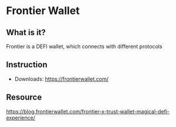 # Frontier Wallet

## What is it?

Frontier is a DEFI wallet, which connects with different protocols

## Instruction

* Downloads: <https://frontierwallet.com/>

## Resource

<https://blog.frontierwallet.com/frontier-x-trust-wallet-magical-defi-experience/>